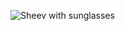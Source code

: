 ![Sheev with sunglasses](https://i.kym-cdn.com/entries/icons/original/000/019/930/1421657233490.jpg)
